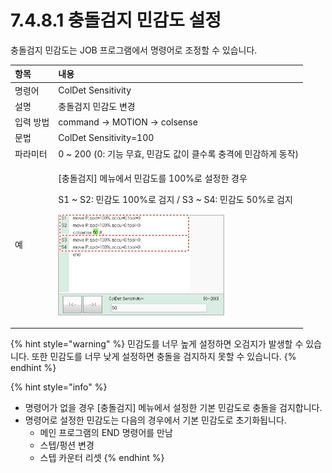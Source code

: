 # 7.4.8.1 충돌검지 민감도 설정

충돌검지 민감도는 JOB 프로그램에서 명령어로 조정할 수 있습니다.

<table>
  <thead>
    <tr>
      <th style="text-align:left">&#xD56D;&#xBAA9;</th>
      <th style="text-align:left">&#xB0B4;&#xC6A9;</th>
    </tr>
  </thead>
  <tbody>
    <tr>
      <td style="text-align:left">&#xBA85;&#xB839;&#xC5B4;</td>
      <td style="text-align:left">ColDet Sensitivity</td>
    </tr>
    <tr>
      <td style="text-align:left">&#xC124;&#xBA85;</td>
      <td style="text-align:left">&#xCDA9;&#xB3CC;&#xAC80;&#xC9C0; &#xBBFC;&#xAC10;&#xB3C4; &#xBCC0;&#xACBD;</td>
    </tr>
    <tr>
      <td style="text-align:left">&#xC785;&#xB825; &#xBC29;&#xBC95;</td>
      <td style="text-align:left">command &#x2192; MOTION &#x2192; colsense</td>
    </tr>
    <tr>
      <td style="text-align:left">&#xBB38;&#xBC95;</td>
      <td style="text-align:left">ColDet Sensitivity=100</td>
    </tr>
    <tr>
      <td style="text-align:left">&#xD30C;&#xB77C;&#xBBF8;&#xD130;</td>
      <td style="text-align:left">0 ~ 200 (0: &#xAE30;&#xB2A5; &#xBB34;&#xD6A8;, &#xBBFC;&#xAC10;&#xB3C4;
        &#xAC12;&#xC774; &#xD074;&#xC218;&#xB85D; &#xCDA9;&#xACA9;&#xC5D0; &#xBBFC;&#xAC10;&#xD558;&#xAC8C;
        &#xB3D9;&#xC791;)</td>
    </tr>
    <tr>
      <td style="text-align:left">&#xC608;</td>
      <td style="text-align:left">
        <p>[&#xCDA9;&#xB3CC;&#xAC80;&#xC9C0;] &#xBA54;&#xB274;&#xC5D0;&#xC11C; &#xBBFC;&#xAC10;&#xB3C4;&#xB97C;
          100%&#xB85C; &#xC124;&#xC815;&#xD55C; &#xACBD;&#xC6B0;</p>
        <p>S1 ~ S2: &#xBBFC;&#xAC10;&#xB3C4; 100%&#xB85C; &#xAC80;&#xC9C0; / S3 ~
          S4: &#xBBFC;&#xAC10;&#xB3C4; 50%&#xB85C; &#xAC80;&#xC9C0;</p>
        <p>
          <img src="../../../.gitbook/assets/coldet-sensitivity.png" alt/>
        </p>
      </td>
    </tr>
  </tbody>
</table>

{% hint style="warning" %}
민감도를 너무 높게 설정하면 오검지가 발생할 수 있습니다. 또한 민감도를 너무 낮게 설정하면 충돌을 검지하지 못할 수 있습니다.
{% endhint %}

{% hint style="info" %}
* 명령어가 없을 경우 \[충돌검지\] 메뉴에서 설정한 기본 민감도로 충돌을 검지합니다.
* 명령어로 설정한 민감도는 다음의 경우에서 기본 민감도로 초기화됩니다.
  * 메인 프로그램의 END 명령어를 만남
  * 스텝/펑션 변경
  * 스텝 카운터 리셋
{% endhint %}

